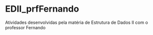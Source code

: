 # EDII_prfFernando
Atividades desenvolvidas pela matéria de Estrutura de Dados II com o professor Fernando
